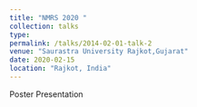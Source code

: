```yaml
---
title: "NMRS 2020 "
collection: talks
type: 
permalink: /talks/2014-02-01-talk-2
venue: "Saurastra University Rajkot,Gujarat"
date: 2020-02-15
location: "Rajkot, India"
---
```


Poster Presentation
